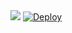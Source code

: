 <img src="https://telegra.ph/file/073739f94f4967faf9643.jpg">

<a href="https://heroku.com/deploy?template=https://github.com/TEAM-FLUFFY/Samantha-V2">
  <img src="https://www.herokucdn.com/deploy/button.svg" alt="Deploy">
</a>
</p>
</details>
